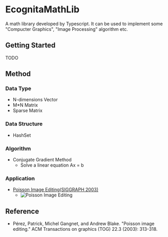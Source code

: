 # EcognitaMathLib
A math library developed by Typescript.
It can be used to implement some "Compucter Graphics", "Image Processing" algorithm etc. 

## Getting Started
TODO

## Method
### Data Type
* N-dimensions Vector
* M*N Matrix
* Sparse Matrix

### Data Structure
* HashSet

### Algorithm
- Conjugate Gradient Method
  - Solve a linear equation Ax = b 

### Application
- [Poisson Image Editing(SIGGRAPH 2003)](https://raymondmcguire.github.io/EcognitaMathLib/build/ "Poisson Image Editing")
  - ![Poisson Image Editing](./build/images/poisson_image_editing_demo.gif?raw=true "Poisson Image Editing")

## Reference
* Pérez, Patrick, Michel Gangnet, and Andrew Blake. "Poisson image editing." ACM Transactions on graphics (TOG) 22.3 (2003): 313-318.
